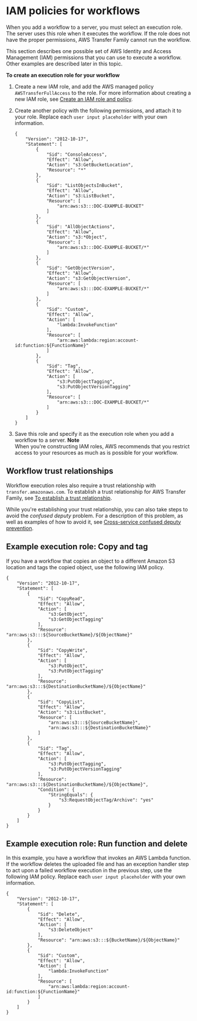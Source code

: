 # IAM policies for workflows<a name="workflow-execution-role"></a>

When you add a workflow to a server, you must select an execution role\. The server uses this role when it executes the workflow\. If the role does not have the proper permissions, AWS Transfer Family cannot run the workflow\. 

This section describes one possible set of AWS Identity and Access Management \(IAM\) permissions that you can use to execute a workflow\. Other examples are described later in this topic\. 

**To create an execution role for your workflow**

1. Create a new IAM role, and add the AWS managed policy `AWSTransferFullAccess` to the role\. For more information about creating a new IAM role, see [Create an IAM role and policy](requirements-roles.md)\.

1. Create another policy with the following permissions, and attach it to your role\. Replace each `user input placeholder` with your own information\.

   ```
   {
       "Version": "2012-10-17",
       "Statement": [
           {
               "Sid": "ConsoleAccess",
               "Effect": "Allow",
               "Action": "s3:GetBucketLocation",
               "Resource": "*"
           },
           {
               "Sid": "ListObjectsInBucket",
               "Effect": "Allow",
               "Action": "s3:ListBucket",
               "Resource": [
                   "arn:aws:s3:::DOC-EXAMPLE-BUCKET"
               ]
           },
           {
               "Sid": "AllObjectActions",
               "Effect": "Allow",
               "Action": "s3:*Object",
               "Resource": [
                   "arn:aws:s3:::DOC-EXAMPLE-BUCKET/*"
               ]
           },
           {
               "Sid": "GetObjectVersion",
               "Effect": "Allow",
               "Action": "s3:GetObjectVersion",
               "Resource": [
                   "arn:aws:s3:::DOC-EXAMPLE-BUCKET/*"
               ]
           },
           {
               "Sid": "Custom",
               "Effect": "Allow",
               "Action": [
                   "lambda:InvokeFunction"
               ],
               "Resource": [
                   "arn:aws:lambda:region:account-id:function:${FunctionName}"
               ]
           },
           {
               "Sid": "Tag",
               "Effect": "Allow",
               "Action": [
                   "s3:PutObjectTagging",
                   "s3:PutObjectVersionTagging"
               ],
               "Resource": [
                   "arn:aws:s3:::DOC-EXAMPLE-BUCKET/*"
               ]
           }
       ]
   }
   ```

1. Save this role and specify it as the execution role when you add a workflow to a server\.
**Note**  
When you're constructing IAM roles, AWS recommends that you restrict access to your resources as much as is possible for your workflow\.

## Workflow trust relationships<a name="workflows-trust"></a>

Workflow execution roles also require a trust relationship with `transfer.amazonaws.com`\. To establish a trust relationship for AWS Transfer Family, see [To establish a trust relationship](requirements-roles.md#establish-trust-transfer)\.

While you're establishing your trust relationship, you can also take steps to avoid the *confused deputy* problem\. For a description of this problem, as well as examples of how to avoid it, see [Cross\-service confused deputy prevention](confused-deputy.md)\.

## Example execution role: Copy and tag<a name="example-workflow-role-copy-tag"></a>

If you have a workflow that copies an object to a different Amazon S3 location and tags the copied object, use the following IAM policy\.

```
{
    "Version": "2012-10-17",
    "Statement": [
        {
            "Sid": "CopyRead",
            "Effect": "Allow",
            "Action": [
                "s3:GetObject",
                "s3:GetObjectTagging"
            ],
            "Resource": "arn:aws:s3:::${SourceBucketName}/${ObjectName}"
        },
        {
            "Sid": "CopyWrite",
            "Effect": "Allow",
            "Action": [
                "s3:PutObject",
                "s3:PutObjectTagging"
            ],
            "Resource": "arn:aws:s3:::${DestinationBucketName}/${ObjectName}"
        },
        {
            "Sid": "CopyList",
            "Effect": "Allow",
            "Action": "s3:ListBucket",
            "Resource": [
                "arn:aws:s3:::${SourceBucketName}",
                "arn:aws:s3:::${DestinationBucketName}"
            ]
        },
        {
            "Sid": "Tag",
            "Effect": "Allow",
            "Action": [
                "s3:PutObjectTagging",
                "s3:PutObjectVersionTagging"
            ],
            "Resource": "arn:aws:s3:::${DestinationBucketName}/${ObjectName}",
            "Condition": {
                "StringEquals": {
                    "s3:RequestObjectTag/Archive": "yes"
                }
            }
        }
    ]
}
```

## Example execution role: Run function and delete<a name="example-workflow-role-custom-delete"></a>

In this example, you have a workflow that invokes an AWS Lambda function\. If the workflow deletes the uploaded file and has an exception handler step to act upon a failed workflow execution in the previous step, use the following IAM policy\. Replace each `user input placeholder` with your own information\. 

```
{
    "Version": "2012-10-17",
    "Statement": [
        {
            "Sid": "Delete",
            "Effect": "Allow",
            "Action": [
                "s3:DeleteObject"
            ],
            "Resource": "arn:aws:s3:::${BucketName}/${ObjectName}"
        },
        {
            "Sid": "Custom",
            "Effect": "Allow",
            "Action": [
                "lambda:InvokeFunction"
            ],
            "Resource": [
                "arn:aws:lambda:region:account-id:function:${FunctionName}"
            ]
        }
    ]
}
```